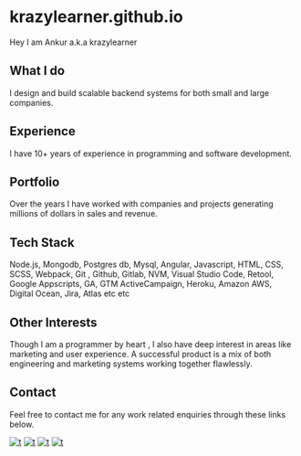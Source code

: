 
# krazylearner.github.io

Hey I am Ankur a.k.a krazylearner
      
What I do
-------------
I design and build scalable backend systems for both small and large companies.

Experience
-------------
I have 10+ years of experience in programming and software development.

Portfolio
-------------
Over the years I have worked with companies and projects generating millions of dollars in sales and revenue.

Tech Stack
-------------

Node.js, Mongodb, Postgres db, Mysql, Angular, Javascript, HTML, CSS, SCSS, Webpack, Git , Github, Gitlab, NVM, Visual Studio Code, Retool, Google Appscripts, GA, GTM
ActiveCampaign, Heroku, Amazon AWS, Digital Ocean, Jira, Atlas etc etc

Other Interests
------------

Though I am a programmer by heart , I also have deep interest in areas like marketing and user experience. 
A successful  product is a mix of both engineering and marketing systems working together flawlessly.

Contact
-------------

Feel free to contact me for any work related enquiries through these links below.

[![t](https://img.shields.io/badge/LinkedIn-0077B5?style=for-the-badge&logo=linkedin&logoColor=white)](https://www.linkedin.com/in/ankurdev)
[![t](https://img.shields.io/badge/GitHub-100000?style=for-the-badge&logo=github&logoColor=white)](https://github.com/krazylearner)
[![t](https://img.shields.io/badge/Gmail-D14836?style=for-the-badge&logo=gmail&logoColor=white)](mailto:ankurbansal0562@gmail.com)
[![t](https://img.shields.io/badge/GitLab-330F63?style=for-the-badge&logo=gitlab&logoColor=white)](https://gitlab.com/rahulkumar)









